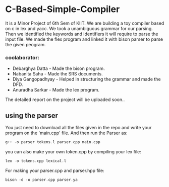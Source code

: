 # C-Based-Simple-Compiler

 It is a Minor Project of 6th Sem of KIIT. We are building a toy compiler based on c in lex and yacc.
 We took a unambiguous grammar for our parsing. Then we identified the keywords and identifiers it will require to parse the input file.
 We made the flex program and linked it with bison parser to parse the given peogram.  
 ### coolaborator:
 + Debarghya Datta - Made the bison program.
 + Nabanita Saha - Made the SRS documents.
 + Diya Gangopadhyay - Helped in structuring the grammar and made the DFD.
 + Anuradha Sarkar - Made the lex program.  

The detailed report on the project will be uploaded soon..

## using the parser

You just need to download all the files given in the repo and write your program on the 'main.cpp' file. 
And then run the Parser as: 
```c++
g++ -o parser tokens.l parser.cpp main.cpp
```
you can also make your own token.cpp by compiling your lex file:
```c++
lex -o tokens.cpp lexical.l
```
For making your parser.cpp and parser.hpp file:
```c++
bison -d -o parser.cpp parser.ya
```